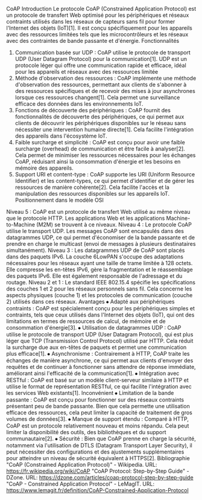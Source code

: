 CoAP
Introduction
Le protocole CoAP (Constrained Application Protocol) est un protocole de transfert Web optimisé pour les périphériques et réseaux contraints utilisés dans les réseaux de capteurs sans fil pour former l'Internet des objets (IoT)[1]. Il est conçu spécifiquement pour les appareils avec des ressources limitées tels que les microcontrôleurs et les réseaux avec des contraintes de bande passante et d'énergie.
Fonctionnalités
1.	Communication basée sur UDP : CoAP utilise le protocole de transport UDP (User Datagram Protocol) pour la communication[1]. UDP est un protocole léger qui offre une communication rapide et efficace, idéal pour les appareils et réseaux avec des ressources limitée
2.	Méthode d'observation des ressources : CoAP implémente une méthode d'observation des ressources, permettant aux clients de s'abonner à des ressources spécifiques et de recevoir des mises à jour asynchrones lorsque ces ressources changent[1]. Cela permet une surveillance efficace des données dans les environnements IoT.
3.	Fonctions de découverte des périphériques : CoAP fournit des fonctionnalités de découverte des périphériques, ce qui permet aux clients de découvrir les périphériques disponibles sur le réseau sans nécessiter une intervention humaine directe[1]. Cela facilite l'intégration des appareils dans l'écosystème IoT.
4.	Faible surcharge et simplicité : CoAP est conçu pour avoir une faible surcharge (overhead) de communication et être facile à analyser[2]. Cela permet de minimiser les ressources nécessaires pour les échanges CoAP, réduisant ainsi la consommation d'énergie et les besoins en mémoire des appareils.
5.	Support URI et content-type : CoAP supporte les URI (Uniform Resource Identifier) et les content-types, ce qui permet d'identifier et de gérer les ressources de manière cohérente[2]. Cela facilite l'accès et la manipulation des ressources disponibles sur les appareils IoT.
Positionnement dans le modèle OSI
 
Niveau 5 : CoAP est un protocole de transfert Web utilisé au même niveau que le protocole HTTP. Les applications Web et les applications Machine-to-Machine (M2M) se trouvent à ce niveaux.
Niveau 4 : Le protocole CoAP utilise le transport UDP. Les messages CoAP sont encapsulés dans des datagrammes UDP, ce qui permet d'économiser de la bande passante et de prendre en charge le multicast (envoi de messages à plusieurs destinataires simultanément).
Niveau 3 : Les datagrammes UDP de CoAP sont placés dans des paquets IPv6. La couche 6LowPAN s'occupe des adaptations nécessaires pour les réseaux ayant une taille de trame limitée à 128 octets. Elle compresse les en-têtes IPv6, gère la fragmentation et le réassemblage des paquets IPv6. Elle est également responsable de l'adressage et du routage.
Niveau 2 et 1 : Le standard IEEE 802.15.4 spécifie les spécifications des couches 1 et 2 pour les réseaux personnels sans fil. Cela concerne les aspects physiques (couche 1) et les protocoles de communication (couche 2) utilisés dans ces réseaux.
Avantages
⦁	Adapté aux périphériques contraints : CoAP est spécialement conçu pour les périphériques simples et contraints, tels que ceux utilisés dans l'Internet des objets (IoT), qui ont des limitations en termes de ressources de calcul, de mémoire et de consommation d'énergie[3].
⦁	Utilisation de datagrammes UDP : CoAP utilise le protocole de transport UDP (User Datagram Protocol), qui est plus léger que TCP (Transmission Control Protocol) utilisé par HTTP. Cela réduit la surcharge due aux en-têtes de paquets et permet une communication plus efficace[1].
⦁	Asynchronisme : Contrairement à HTTP, CoAP traite les échanges de manière asynchrone, ce qui permet aux clients d'envoyer des requêtes et de continuer à fonctionner sans attendre de réponse immédiate, améliorant ainsi l'efficacité de la communication[1].
⦁	Intégration avec RESTful : CoAP est basé sur un modèle client-serveur similaire à HTTP et utilise le format de représentation RESTful, ce qui facilite l'intégration avec les services Web existants[1].
Inconvénient
⦁	Limitation de la bande passante : CoAP est conçu pour fonctionner sur des réseaux contraints présentant peu de bande passante. Bien que cela permette une utilisation efficace des ressources, cela peut limiter la capacité de traitement de gros volumes de données[3].
⦁	Manque de support étendu : Comparé à HTTP, CoAP est un protocole relativement nouveau et moins répandu. Cela peut limiter la disponibilité des outils, des bibliothèques et du support communautaire[2].
⦁	Sécurité : Bien que CoAP prenne en charge la sécurité, notamment via l'utilisation de DTLS (Datagram Transport Layer Security), il peut nécessiter des configurations et des ajustements supplémentaires pour atteindre un niveau de sécurité équivalent à HTTPS[2].
Bibliographie
"CoAP (Constrained Application Protocol)" - Wikipedia. URL: https://fr.wikipedia.org/wiki/CoAP
"CoAP Protocol: Step-by-Step Guide" - DZone. URL: https://dzone.com/articles/coap-protocol-step-by-step-guide
"CoAP - Constrained Application Protocol" - LeMagIT. URL: https://www.lemagit.fr/definition/CoAP-Constrained-Application-Protocol
